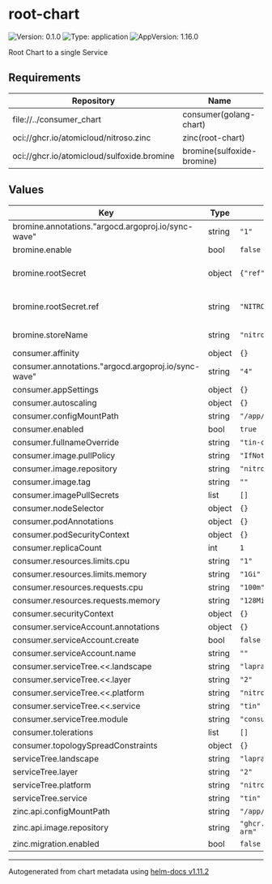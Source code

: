 # root-chart

![Version: 0.1.0](https://img.shields.io/badge/Version-0.1.0-informational?style=flat-square) ![Type: application](https://img.shields.io/badge/Type-application-informational?style=flat-square) ![AppVersion: 1.16.0](https://img.shields.io/badge/AppVersion-1.16.0-informational?style=flat-square)

Root Chart to a single Service

## Requirements

| Repository | Name | Version |
|------------|------|---------|
| file://../consumer_chart | consumer(golang-chart) | 0.1.0 |
| oci://ghcr.io/atomicloud/nitroso.zinc | zinc(root-chart) | 1.3.1 |
| oci://ghcr.io/atomicloud/sulfoxide.bromine | bromine(sulfoxide-bromine) | 1.3.0 |

## Values

| Key | Type | Default | Description |
|-----|------|---------|-------------|
| bromine.annotations."argocd.argoproj.io/sync-wave" | string | `"1"` |  |
| bromine.enable | bool | `false` |  |
| bromine.rootSecret | object | `{"ref":"NITROSO_TIN"}` | Secret of Secrets reference |
| bromine.rootSecret.ref | string | `"NITROSO_TIN"` | DOPPLER Token Reference |
| bromine.storeName | string | `"nitroso-tin"` | Store name to create |
| consumer.affinity | object | `{}` |  |
| consumer.annotations."argocd.argoproj.io/sync-wave" | string | `"4"` |  |
| consumer.appSettings | object | `{}` |  |
| consumer.autoscaling | object | `{}` |  |
| consumer.configMountPath | string | `"/app/config"` |  |
| consumer.enabled | bool | `true` |  |
| consumer.fullnameOverride | string | `"tin-consumer"` |  |
| consumer.image.pullPolicy | string | `"IfNotPresent"` |  |
| consumer.image.repository | string | `"nitroso-tin-consumer"` |  |
| consumer.image.tag | string | `""` |  |
| consumer.imagePullSecrets | list | `[]` |  |
| consumer.nodeSelector | object | `{}` |  |
| consumer.podAnnotations | object | `{}` |  |
| consumer.podSecurityContext | object | `{}` |  |
| consumer.replicaCount | int | `1` |  |
| consumer.resources.limits.cpu | string | `"1"` |  |
| consumer.resources.limits.memory | string | `"1Gi"` |  |
| consumer.resources.requests.cpu | string | `"100m"` |  |
| consumer.resources.requests.memory | string | `"128Mi"` |  |
| consumer.securityContext | object | `{}` |  |
| consumer.serviceAccount.annotations | object | `{}` |  |
| consumer.serviceAccount.create | bool | `false` |  |
| consumer.serviceAccount.name | string | `""` |  |
| consumer.serviceTree.<<.landscape | string | `"lapras"` |  |
| consumer.serviceTree.<<.layer | string | `"2"` |  |
| consumer.serviceTree.<<.platform | string | `"nitroso"` |  |
| consumer.serviceTree.<<.service | string | `"tin"` |  |
| consumer.serviceTree.module | string | `"consumer"` |  |
| consumer.tolerations | list | `[]` |  |
| consumer.topologySpreadConstraints | object | `{}` |  |
| serviceTree.landscape | string | `"lapras"` |  |
| serviceTree.layer | string | `"2"` |  |
| serviceTree.platform | string | `"nitroso"` |  |
| serviceTree.service | string | `"tin"` |  |
| zinc.api.configMountPath | string | `"/app/Config"` |  |
| zinc.api.image.repository | string | `"ghcr.io/atomicloud/nitroso.zinc/api-arm"` |  |
| zinc.migration.enabled | bool | `false` |  |

----------------------------------------------
Autogenerated from chart metadata using [helm-docs v1.11.2](https://github.com/norwoodj/helm-docs/releases/v1.11.2)
